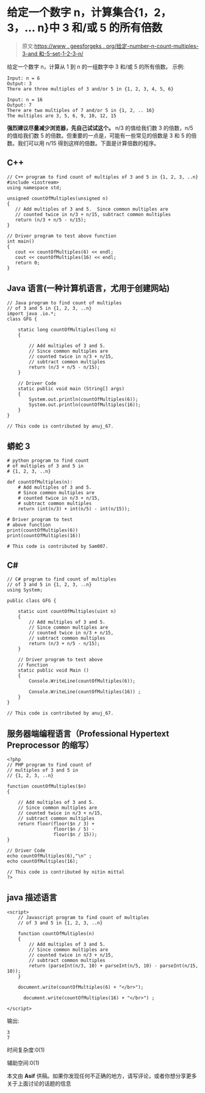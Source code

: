 # 给定一个数字 n，计算集合{1，2，3，… n}中 3 和/或 5 的所有倍数

> 原文:[https://www . geesforgeks . org/给定-number-n-count-multiples-3-and 和-5-set-1-2-3-n/](https://www.geeksforgeeks.org/given-number-n-count-multiples-3-andor-5-set-1-2-3-n/)

给定一个数字 n，计算从 1 到 n 的一组数字中 3 和/或 5 的所有倍数。
示例:

```
Input: n = 6
Output: 3
There are three multiples of 3 and/or 5 in {1, 2, 3, 4, 5, 6}

Input: n = 16
Output: 7
There are two multiples of 7 and/or 5 in {1, 2, .. 16}
The multiples are 3, 5, 6, 9, 10, 12, 15
```

**强烈建议尽量减少浏览器，先自己试试这个。**
n/3 的值给我们数 3 的倍数，n/5 的值给我们数 5 的倍数。但重要的一点是，可能有一些常见的倍数是 3 和 5 的倍数。我们可以用 n/15 得到这样的倍数。下面是计算倍数的程序。

## C++

```
// C++ program to find count of multiples of 3 and 5 in {1, 2, 3, ..n}
#include <iostream>
using namespace std;

unsigned countOfMultiples(unsigned n)
{
   // Add multiples of 3 and 5.  Since common multiples are
   // counted twice in n/3 + n/15, subtract common multiples
   return (n/3 + n/5 - n/15);
}

// Driver program to test above function
int main()
{
   cout << countOfMultiples(6) << endl;
   cout << countOfMultiples(16) << endl;
   return 0;
}
```

## Java 语言(一种计算机语言，尤用于创建网站)

```
// Java program to find count of multiples
// of 3 and 5 in {1, 2, 3, ..n}
import java .io.*;
class GFG {

    static long countOfMultiples(long n)
    {

        // Add multiples of 3 and 5.
        // Since common multiples are
        // counted twice in n/3 + n/15,
        // subtract common multiples
        return (n/3 + n/5 - n/15);
    }

    // Driver Code
    static public void main (String[] args)
    {
        System.out.println(countOfMultiples(6));
        System.out.println(countOfMultiples(16));
    }
}

// This code is contributed by anuj_67.
```

## 蟒蛇 3

```
# python program to find count
# of multiples of 3 and 5 in
# {1, 2, 3, ..n}

def countOfMultiples(n):
    # Add multiples of 3 and 5.
    # Since common multiples are
    # counted twice in n/3 + n/15,
    # subtract common multiples
    return (int(n/3) + int(n/5) - int(n/15));

# Driver program to test
# above function
print(countOfMultiples(6))
print(countOfMultiples(16))

# This code is contributed by Sam007.
```

## C#

```
// C# program to find count of multiples
// of 3 and 5 in {1, 2, 3, ..n}
using System;

public class GFG {

    static uint countOfMultiples(uint n)
    {
        // Add multiples of 3 and 5.
        // Since common multiples are
        // counted twice in n/3 + n/15,
        // subtract common multiples
        return (n/3 + n/5 - n/15);
    }

    // Driver program to test above
    // function
    static public void Main ()
    {
        Console.WriteLine(countOfMultiples(6));

        Console.WriteLine(countOfMultiples(16)) ;
    }
}

// This code is contributed by anuj_67.
```

## 服务器端编程语言（Professional Hypertext Preprocessor 的缩写）

```
<?php
// PHP program to find count of
// multiples of 3 and 5 in
// {1, 2, 3, ..n}

function countOfMultiples($n)
{

    // Add multiples of 3 and 5.
    // Since common multiples are
    // counted twice in n/3 + n/15,
    // subtract common multiples
    return floor(floor($n / 3) +
                 floor($n / 5) -
                 floor($n / 15));
}

// Driver Code
echo countOfMultiples(6),"\n" ;
echo countOfMultiples(16);

// This code is contributed by nitin mittal
?>
```

## java 描述语言

```
<script>
    // Javascript program to find count of multiples
    // of 3 and 5 in {1, 2, 3, ..n}

    function countOfMultiples(n)
    {
        // Add multiples of 3 and 5.
        // Since common multiples are
        // counted twice in n/3 + n/15,
        // subtract common multiples
        return (parseInt(n/3, 10) + parseInt(n/5, 10) - parseInt(n/15, 10));
    }

    document.write(countOfMultiples(6) + "</br>");

      document.write(countOfMultiples(16) + "</br>") ;

</script>
```

输出:

```
3
7
```

时间复杂度:0(1)

辅助空间:0(1)

本文由 **Asif** 供稿。如果你发现任何不正确的地方，请写评论，或者你想分享更多关于上面讨论的话题的信息